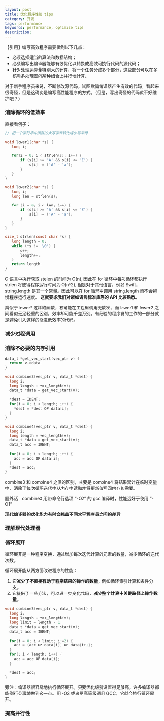 ```yaml
---
layout: post
title: 优化程序性能 tips
category: 开发
tags: performance
keywords: performance, optimize tips
description:
---
```


【引用】编写高效程序需要做到以下几点：
* 必须选择适当的算法和数据结构；
* 必须编写出编译器能够有效优化以转换成高效可执行代码的源代码；
* 针对处理运算量特别大的计算，将一个任务分成多个部分，这些部分可以在多核和多处理器的某种组合上并行地计算。

对于新手程序员来说，不断修改源代码，试图欺骗编译器产生有效的代码，看起来很奇怪，但是这确实是编写高性能程序的方式。（但是，写出奇怪的代码就不好维护吧？）

### 消除循环的低效率
直接看例子：

 ```  c
 // 把一个字符串中所有的大写字母转化成小写字母

 void lower1(char *s) {
    long i;

    for(i = 0; i < strlen(s); i++) {
        if (s[i] >= 'A' && s[i] <= 'Z') {
            s[i] -= ('A' - 'a');
        }
    }
 }

void lower2(char *s) {
    long i;
    long len = strlen(s);

    for (i = 0; i < len; i++) {
        if (s[i] >= 'A' && s[i] <= 'Z') {
            s[i] -= ('A' - 'a');
        }
    }
}

size_t strlen(const char *s) {
    long length = 0;
    while (*s != '\0') {
        s++;
        length++;
    }
    return length;
}
 ```
C 语言中执行获取 stelen 的时间为 O(n), 因此在 for 循环中每次循环都执行 strlen 将使得程序运行时间为 O(n^2),
但是对于其他语言，例如 Swift，string.length 是其一个常量。因此可以在 for 循环中调用 string.length 而不会拖慢程序运行速度。
**这就要求我们对诸如语言标准库等的 API 比较熟悉。**

类似于 lower* 这样的函数，有可能在工程里调用无数次。而 lower1 和 lower2 之间看似无足轻重的区别，效率却可能千差万别。有经验的程序员的工作的一部分就是避免引入这样的渐进低效率的代码。

### 减少过程调用

### 消除不必要的内存引用

```c
data_t *get_vec_start(vec_ptr v) {
  return v->data;
}

void combine3(vec_ptr v, data_t *dest) {
  long i;
  long length = vec_length(v);
  data_t *data = get_vec_start(v);
  
  *dest = IDENT;
  for(i = 0; i < length; i++) {
    *dest = *dest OP data[i];
  }
}

void combine4(vec_ptr v, data_t *dest) {
  long i;
  long length = vec_length(v);
  data_t *data = get_vec_start(v);
  data_t acc = IDENT;
  
  for(i = 0; i < length; i++) {
    acc = acc OP data[i];
  }
  *dest = acc;
}

```

combine3  和 combine4 之间的区别，主要是 combine4 将结果累计在临时变量中，消除了每次循环迭代中从内存中读取并将更新值写回内存的需要。

题外话：combine3 用带命令行选项 “-O2” 的 gcc 编译时，性能远好于使用 “-O1” 

**现代编译器的优化能力有时会掩盖不同水平程序员之间的差异**


### 理解现代处理器

### 循环展开

循环展开是一种程序变换，通过增加每次迭代计算的元素的数量，减少循环的迭代次数。

循环展开能从两方面改进程序的性能：

1. 它**减少了不直接有助于程序结果的操作的数量**，例如循环索引计算和条件分支。
2. 它提供了一些方法，可以进一步变化代码，**减少整个计算中关键路径上操作数量**。

```c
void combine5(vec_ptr v, data_t *dest) {
  long i;
  long length = vec_length(v);
  long limit = length - 1;
  data_t *data = get_vec_start(v);
  data_t acc = IDENT;
  
  for(i = 0; i < limit; i+=2) {
    acc = (acc OP data[i]) OP data[i+1];
  }
  for(; i < length; i++) {
    acc = acc OP data[i];
  }
	
  *dest = acc;
}
```

旁注：编译器很容易地执行循环展开。只要优化级别设置得足够高，许多编译器都能例行公事地做到这一点。用 -O3 或者更高等级调用 GCC，它就会执行循环展开。

### 提高并行性

